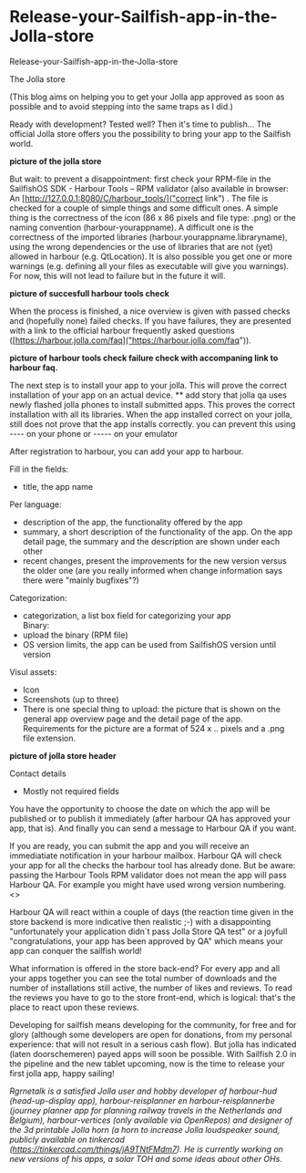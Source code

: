 # Release-your-Sailfish-app-in-the-Jolla-store
Release-your-Sailfish-app-in-the-Jolla-store

The Jolla store

(This blog aims on helping you to get your Jolla app approved as soon as possible and to avoid stepping into the same traps as I did.)

Ready with development? Tested well? Then it's time to publish... The official Jolla store offers you the possibility to bring your app to the Sailfish world. 

**picture of the jolla store**

But wait: to prevent a disappointment: first check your RPM-file in the SailfishOS SDK -  Harbour Tools – RPM validator (also available in browser: An [http://127.0.0.1:8080/C/harbour_tools/]("correct link")
. The file is checked for a couple of simple things and some difficult ones. A simple thing is the correctness of the icon (86 x 86 pixels and file type: .png) or the naming convention (harbour-yourappname). A difficult one is the correctness of the imported libraries (harbour.yourappname.libraryname), using the wrong dependencies or the use of libraries that are not (yet) allowed in harbour (e.g. QtLocation).  It is also possible you get one or more warnings (e.g. defining all your files as executable will give you warnings). For now, this will not lead to failure but in the future it will. 

**picture of succesfull harbour tools check**

When the process is finished, a nice overview is given with passed checks and (hopefully none) failed checks. If you have failures, they are presented with a link to the official harbour frequently asked questions ([https://harbour.jolla.com/faq]("https://harbour.jolla.com/faq")). 

**picture of harbour tools check failure check with accompaning link to harbour faq.**

The next step is to install your app to your jolla. This will prove the correct installation of your app on an actual device. 
** add story that jolla qa uses newly flashed jolla phones to install submitted apps. This proves the correct installation with all its libraries. When the app installed correct on your jolla, still does not prove that the app installs correctly. 
you can prevent this using ---- on your phone or ----- on your emulator

After registration to harbour, you can add your app to harbour.

Fill in the fields: 

*   title, the app name 

Per language: 

*   description of the app, the functionality offered by the app
*   summary, a short description of the functionality of the app. On the app detail page, the summary and the description are shown under each other
*   recent changes, present the improvements for the new version versus the older one (are you really informed when change information says there were "mainly bugfixes"?)

Categorization: 

*   categorization, a list box field for categorizing your app  
Binary: 
*   upload the binary (RPM file)
*   OS version limits, the app can be used from SailfishOS version until version 

Visul assets: 

*    Icon 
*    Screenshots (up to three) 
*    There is one special thing to upload: the picture that is shown on the general app overview page and the detail page of the app. Requirements for the picture are a format of 524 x .. pixels and a .png file extension.

**picture of jolla store header**

Contact details
*    Mostly not required fields

You have the opportunity to choose the date on which the app will be published or to publish it immediately (after harbour QA has approved your app, that is). And finally you can send a message to Harbour QA if you want. 

If you are ready, you can submit the app and you will receive an immediatiate notification in your harbour mailbox. Harbour QA will check your app for all the checks the harbour tool has already done. But be aware: passing the Harbour Tools RPM validator does not mean the app will pass Harbour QA. For example you might have used wrong version numbering. <<describe version numbering>>

Harbour QA will react within a couple of days (the reaction time given in the store backend is more indicative then realistic ;-) with a disappointing "unfortunately your application didn´t pass Jolla Store QA test" or a joyfull "congratulations, your app has been approved by QA" which means your app can conquer the sailfish world! 

What information is offered in the store back-end? For every app and all your apps together you can see the total number of downloads and the number of installations still active, the number of likes and reviews. To read the reviews you have to go to the store front-end, which is logical: that's the place to react upon these reviews. 

Developing for sailfish means developing for the community, for free and for glory (although some developers are open for donations, from my personal experience: that will not result in a serious cash flow). But jolla has indicated (laten doorschemeren) payed apps will soon be possible. With Sailfish 2.0 in the pipeline and the new tablet upcoming, now is the time to release your first jolla app, happy sailing! 

*Rgrnetalk is a satisfied Jolla user and hobby developer of harbour-hud (head-up-display app), harbour-reisplanner en harbour-reisplannerbe (journey planner app for planning railway travels in the Netherlands and Belgium), harbour-vertices (only available via OpenRepos) and designer of the 3d printable Jolla horn (a horn to increase Jolla loudspeaker sound, publicly available on tinkercad (https://tinkercad.com/things/jA9TNtFMdm7). He is currently working on new versions of his apps, a solar TOH and some ideas about other OHs*.


